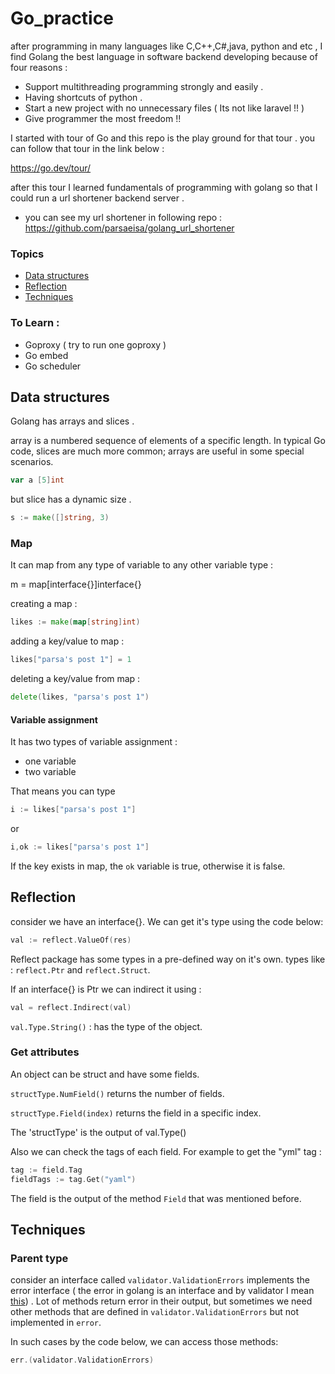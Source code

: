 # Go_practice

after programming in many languages like C,C++,C#,java, python and etc ,
I find Golang the best language in software backend developing because of four reasons :

+ Support multithreading programming strongly and easily .
+ Having shortcuts of python . 
+ Start a new project with no unnecessary files ( Its not like laravel !! )
+ Give programmer the most freedom !! 

I started with tour of Go and this repo is the play ground for that tour . you can follow that tour in the link  below : 

https://go.dev/tour/


after this tour I learned fundamentals of programming with golang so that I could run a url shortener backend server .

+ you can see my url shortener in following repo : 
https://github.com/parsaeisa/golang_url_shortener

### Topics
- [Data structures](https://github.com/parsaeisa/Go_practice#data-structures)
- [Reflection](https://github.com/parsaeisa/Go_practice#reflection)
- [Techniques](https://github.com/parsaeisa/Go_practice#Techniques)

### To Learn : 
* Goproxy ( try to run one goproxy )
* Go embed
* Go scheduler

## Data structures

Golang has arrays and slices . 

array is a numbered sequence of elements of a specific length. In typical Go code, slices are much more common; arrays are useful in some special scenarios.
```go
var a [5]int
```

but slice has a dynamic size . 
```go 
s := make([]string, 3)
```
### Map
It can map from any type of variable to any other variable type : 

m = map[interface{}]interface{}

creating a map : 
```go
likes := make(map[string]int)
```

adding a key/value to map : 
```go
likes["parsa's post 1"] = 1
```

deleting a key/value from map : 
```go
delete(likes, "parsa's post 1")
```

#### Variable assignment
It has two types of variable assignment :
- one variable
- two variable

That means you can type 
```go
i := likes["parsa's post 1"]
```
or
```go
i,ok := likes["parsa's post 1"]
```
If the key exists in map, the `ok` variable is true, otherwise it is false.

## Reflection

consider we have an interface{}. We can get it's type using the code below:
```go
val := reflect.ValueOf(res)
```

Reflect package has some types in a pre-defined way on it's own. types like : `reflect.Ptr` and `reflect.Struct`.

If an interface{} is Ptr we can indirect it using : 
```go
val = reflect.Indirect(val)
```

`val.Type.String()` : has the type of the object.

### Get attributes
An object can be struct and have some fields. 

`structType.NumField()` returns the number of fields.

`structType.Field(index)` returns the field in a specific index. 

The 'structType' is the output of val.Type() 

Also we can check the tags of each field. For example to get the "yml" tag : 
```go
tag := field.Tag
fieldTags := tag.Get("yaml")
```

The field is the output of the method `Field` that was mentioned before.

## Techniques

### Parent type 
consider an interface called `validator.ValidationErrors` implements the error interface ( the error in golang is an interface and by validator I mean [this]("github.com/go-playground/validator/v10")) . Lot of methods return error in their output, but sometimes we need other methods that are defined in `validator.ValidationErrors` but not implemented in `error`.

In such cases by the code below, we can access those methods:
```go
err.(validator.ValidationErrors)
```
